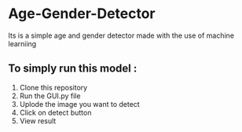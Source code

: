 # Age-Gender-Detector
Its is a simple age and gender detector made with the use of machine learniing
## To simply run this model :
1. Clone this repository
2. Run the GUI.py file
3. Uplode the image you want to detect
4. Click on detect button
5. View result
